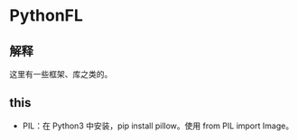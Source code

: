 # PythonFL

## 解释

这里有一些框架、库之类的。

## this

- PIL：在 Python3 中安装，pip install pillow。使用 from PIL import Image。